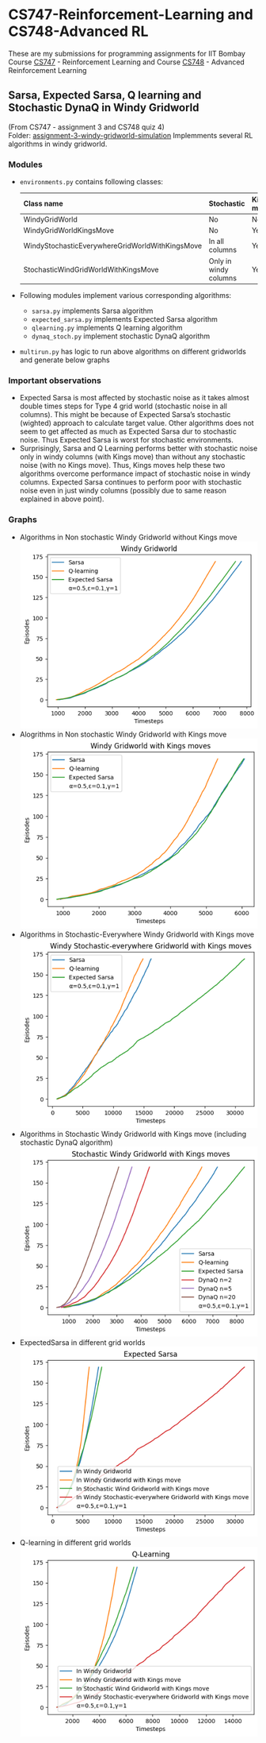# CS747-Reinforcement-Learning and CS748-Advanced RL
These are my submissions for programming assignments for IIT Bombay Course [CS747](https://www.cse.iitb.ac.in/~shivaram/teaching/old/cs747-a2020/index.html) - Reinforcement Learning and Course [CS748](https://www.cse.iitb.ac.in/~shivaram/teaching/cs748-s2021/index.html) - Advanced Reinforcement Learning 

## Sarsa, Expected Sarsa, Q learning and Stochastic DynaQ in Windy Gridworld
(From CS747 - assignment 3 and CS748 quiz 4)  
Folder: [assignment-3-windy-gridworld-simulation](./assignment-3-windy-gridworld-simulation)
Implemments several RL algorithms in windy gridworld. 

### Modules

- `environments.py` contains following classes:

    | Class name                                      | Stochastic            | Kings move |
    |-------------------------------------------------|-----------------------|------------|
    | WindyGridWorld                                  | No                    | No         |
    | WindyGridWorldKingsMove                         | No                    | Yes        |
    | WindyStochasticEverywhereGridWorldWithKingsMove | In all columns        | Yes        |
    | StochasticWindGridWorldWithKingsMove            | Only in windy columns | Yes        |

- Following modules implement various corresponding algorithms:
  - `sarsa.py` implements Sarsa algorithm
  - `expected_sarsa.py` implements Expected Sarsa algorithm
  - `qlearning.py` implements Q learning algorithm
  - `dynaq_stoch.py` implement stochastic DynaQ algorithm
- `multirun.py` has logic to run above algorithms on different gridworlds and generate below graphs

### Important observations
- Expected Sarsa is most affected by stochastic noise as it takes almost double times steps for Type 4 grid world (stochastic noise in all columns). This might be because of Expected Sarsa’s stochastic (wighted) approach to calculate target value.  Other algorithms does not seem to get affected as much as Expected Sarsa dur to stochastic noise. Thus Expected Sarsa is worst for stochastic environments.
- Surprisingly, Sarsa and Q Learning performs better with stochastic noise only in windy columns (with Kings move) than without any stochastic noise (with no Kings move). Thus, Kings moves help these two algorithms overcome performance impact of stochastic noise in windy columns. Expected Sarsa continues to perform poor with stochastic noise even in just windy columns (possibly due to same reason explained in above point).

### Graphs
- Algorithms in Non stochastic Windy Gridworld without Kings move  
  ![](assignment-3-windy-gridworld-simulation/all-plots/Windy%20Gridworld.png)
- Alogrithms in Non stochastic Windy Gridworld with Kings move  
  ![](assignment-3-windy-gridworld-simulation/all-plots/Windy%20Gridworld%20with%20Kings%20move.png)
- Algorithms in Stochastic-Everywhere Windy Gridworld with Kings move  
  ![](assignment-3-windy-gridworld-simulation/all-plots/Windy%20Stochastic-everywehre%20Gridworld%20with%20Kings%20move.png)
- Algorithms in Stochastic Windy Gridworld with Kings move (including stochastic DynaQ algorithm)  
  ![](assignment-3-windy-gridworld-simulation/all-plots/Stochastic%20Windy%20Gridworld%20with%20Kings%20move%20with%20dynaq.png)
- ExpectedSarsa in different grid worlds  
  ![](./assignment-3-windy-gridworld-simulation/all-plots/Expected%20Sarsa.png)
- Q-learning in different grid worlds  
  ![](assignment-3-windy-gridworld-simulation/all-plots/Q-Learning.png)

